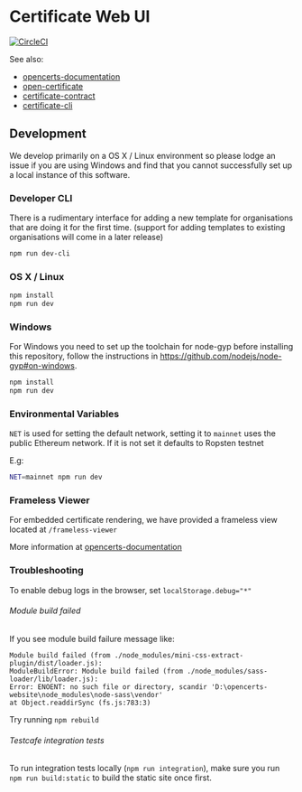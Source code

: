 # Certificate Web UI

[![CircleCI](https://circleci.com/gh/OpenCerts/opencerts-website.svg?style=svg)](https://circleci.com/gh/OpenCerts/opencerts-website)

See also:

- [opencerts-documentation](https://github.com/OpenCerts/opencerts-documentation)
- [open-certificate](https://github.com/OpenCerts/open-certificate)
- [certificate-contract](https://github.com/OpenCerts/certificate-store-contract)
- [certificate-cli](https://github.com/OpenCerts/certificate-cli)

## Development

We develop primarily on a OS X / Linux environment so please lodge an issue if you are using Windows and find that you cannot successfully set up a local instance of this software.

### Developer CLI

There is a rudimentary interface for adding a new template for organisations that are doing it for the first time. (support for adding templates to existing organisations will come in a later release)

```bash
npm run dev-cli
```

### OS X / Linux

```bash
npm install
npm run dev
```

### Windows

For Windows you need to set up the toolchain for node-gyp before installing this repository, follow the instructions in https://github.com/nodejs/node-gyp#on-windows.

```bash
npm install
npm run dev
```

### Environmental Variables

`NET` is used for setting the default network, setting it to `mainnet` uses the public Ethereum network. If it is not set it defaults to Ropsten testnet

E.g:

```bash
NET=mainnet npm run dev
```

### Frameless Viewer

For embedded certificate rendering, we have provided a frameless view located at `/frameless-viewer`

More information at [opencerts-documentation](http://docs.opencerts.io/embedded_viewer.html)

### Troubleshooting

To enable debug logs in the browser, set `localStorage.debug="*"`

###### Module build failed

If you see module build failure message like:

```
Module build failed (from ./node_modules/mini-css-extract-plugin/dist/loader.js):
ModuleBuildError: Module build failed (from ./node_modules/sass-loader/lib/loader.js):
Error: ENOENT: no such file or directory, scandir 'D:\opencerts-website\node_modules\node-sass\vendor'
at Object.readdirSync (fs.js:783:3)
```

Try running `npm rebuild`

###### Testcafe integration tests

To run integration tests locally (`npm run integration`), make sure you run `npm run build:static` to build the static site once first.
